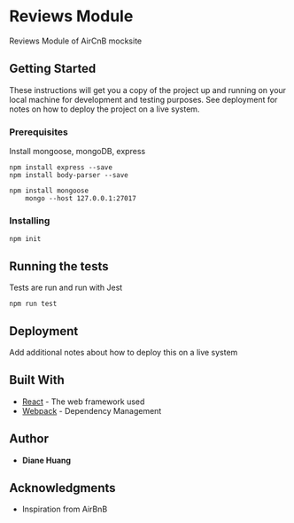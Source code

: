 # Reviews Module

Reviews Module of AirCnB mocksite

## Getting Started

These instructions will get you a copy of the project up and running on your local machine for development and testing purposes. See deployment for notes on how to deploy the project on a live system.

### Prerequisites

Install mongoose, mongoDB, express

```
npm install express --save
npm install body-parser --save

npm install mongoose
	mongo --host 127.0.0.1:27017

```

### Installing

```
npm init
```

## Running the tests

Tests are run and run with Jest
```
npm run test
```

## Deployment

Add additional notes about how to deploy this on a live system

## Built With

* [React]() - The web framework used
* [Webpack]() - Dependency Management

## Author

* **Diane Huang**

## Acknowledgments

* Inspiration from AirBnB


